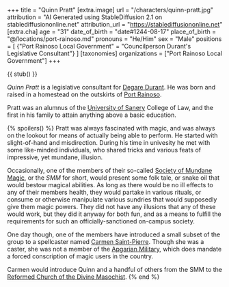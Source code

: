 +++
title = "Quinn Pratt"
[extra.image]
url = "/characters/quinn-pratt.jpg"
attribution = "AI Generated using StableDiffusion 2.1 on stablediffusiononline.net"
attribution_url = "https://stablediffusiononline.net"
[extra.cha]
age = "31"
date_of_birth = "date#1244-08-17"
place_of_birth = "@/locations/port-rainoso.md"
pronouns = "He/Him"
sex = "Male"
positions = [
  {"Port Rainoso Local Government" = "Councilperson Durant's Legislative Consultant"}
]
[taxonomies]
organizations = ["Port Rainoso Local Government"]
+++

{{ stub() }}

*Quinn Pratt* is a legislative consultant for [Degare Durant](@/characters/degare-durant.md). He was born and raised in a homestead on the outskirts of [Port Rainoso](@/locations/port-rainoso.md). 

Pratt was an alumnus of the [University of Sanery](@/organizations/university-of-sanery.md) College of Law, and the first in his family to attain anything above a basic education.

{% spoilers() %}
Pratt was always fascinated with magic, and was always on the lookout for means of actually being able to perform. He started with slight-of-hand and misdirection. During his time in univesity he met with some like-minded individuals, who shared tricks and various feats of impressive, yet mundane, illusion.

Occasionally, one of the members of their so-called [Society of Mundane Magic](@/organizations/society-of-mundane-magic.md), or the *SMM* for short, would present some folk tale, or snake oil that would bestow magical abilities. As long as there would be no ill effects to any of their members health, they would partake in various rituals, or consume or otherwise manipulate various sundries that would supposedly give them magic powers. They did not have any illusions that any of these would work, but they did it anyway for both fun, and as a means to fulfill the requirements for such an officially-sanctioned on-campus society.

One day though, one of the members have introduced a small subset of the group to a spellcaster named [Carmen Saint-Pierre](@/characters/carmen-saint-pierre.md). Though she was a caster, she was not a member of the [Apgarian Military](@/organizations/apgarian-military.md), which does mandate a forced conscription of magic users in the country. 

Carmen would introduce Quinn and a handful of others from the SMM to the [Reformed Church of the Divine Masochist](@/religions/divine-masochism/reformist/_index.md). 
{% end %}